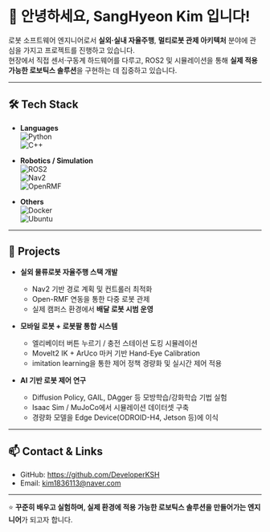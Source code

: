 # 👋 안녕하세요, SangHyeon Kim 입니다!

로봇 소프트웨어 엔지니어로서 **실외·실내 자율주행**, **멀티로봇 관제 아키텍처** 분야에 관심을 가지고 프로젝트를 진행하고 있습니다.  
현장에서 직접 센서·구동계 하드웨어를 다루고, ROS2 및 시뮬레이션을 통해 **실제 적용 가능한 로보틱스 솔루션**을 구현하는 데 집중하고 있습니다.  

---

## 🛠 Tech Stack

- **Languages**  
  ![Python](https://img.shields.io/badge/Python-3776AB?style=flat&logo=python&logoColor=white)  
  ![C++](https://img.shields.io/badge/C++-00599C?style=flat&logo=c%2B%2B&logoColor=white)

- **Robotics / Simulation**  
  ![ROS2](https://img.shields.io/badge/ROS2-Foxglove?style=flat&logo=ros&logoColor=white)  
  ![Nav2](https://img.shields.io/badge/Nav2-22314E?style=flat)  
  ![OpenRMF](https://img.shields.io/badge/Open--RMF-22314E?style=flat)  

- **Others**  
  ![Docker](https://img.shields.io/badge/Docker-2496ED?style=flat&logo=docker&logoColor=white)  
  ![Ubuntu](https://img.shields.io/badge/Ubuntu-E95420?style=flat&logo=ubuntu&logoColor=white)  

---

## 🚀 Projects

- **실외 물류로봇 자율주행 스택 개발**  
  - Nav2 기반 경로 계획 및 컨트롤러 최적화  
  - Open-RMF 연동을 통한 다중 로봇 관제  
  - 실제 캠퍼스 환경에서 **배달 로봇 시범 운영**

- **모바일 로봇 + 로봇팔 통합 시스템**  
  - 엘리베이터 버튼 누르기 / 충전 스테이션 도킹 시뮬레이션  
  - MoveIt2 IK + ArUco 마커 기반 Hand-Eye Calibration  
  - imitation learning을 통한 제어 정책 경량화 및 실시간 제어 적용

- **AI 기반 로봇 제어 연구**  
  - Diffusion Policy, GAIL, DAgger 등 모방학습/강화학습 기법 실험  
  - Isaac Sim / MuJoCo에서 시뮬레이션 데이터셋 구축  
  - 경량화 모델을 Edge Device(ODROID-H4, Jetson 등)에 이식

---

## 📫 Contact & Links

- GitHub: https://github.com/DeveloperKSH
- Email: kim1836113@naver.com

---

⭐️ **꾸준히 배우고 실험하며, 실제 환경에 적용 가능한 로보틱스 솔루션을 만들어가는 엔지니어**가 되고자 합니다.
